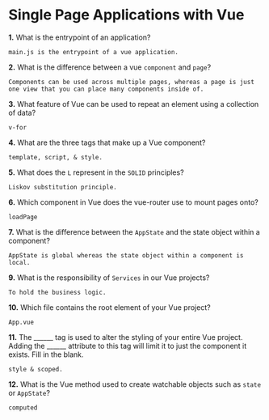 # Single Page Applications with Vue

**1.** What is the entrypoint of an application?
<!-- enter you answer in the space below -->
```
main.js is the entrypoint of a vue application.
```
**2.** What is the difference between a vue `component` and `page`?
<!-- enter you answer in the space below -->
```
Components can be used across multiple pages, whereas a page is just one view that you can place many components inside of.
```
**3.** What feature of Vue can be used to repeat an element using a collection of data?
<!-- enter you answer in the space below -->
```
v-for
```
**4.** What are the three tags that make up a Vue component?
<!-- enter you answer in the space below -->
```
template, script, & style.
```
**5.** What does the `L` represent in the `SOLID` principles?
<!-- enter you answer in the space below -->
```
Liskov substitution principle.
```
**6.** Which component in Vue does the vue-router use to mount pages onto?
<!-- enter you answer in the space below -->
```
loadPage
```
**7.** What is the difference between the `AppState` and the state object within a component?
<!-- enter you answer in the space below -->
```
AppState is global whereas the state object within a component is local.
```
**9.** What is the responsibility of `Services` in our Vue projects?
<!-- enter you answer in the space below -->
```
To hold the business logic.
```
**10.** Which file contains the root element of your Vue project?
<!-- enter you answer in the space below -->
```
App.vue
```
**11.** The ______ tag is used to alter the styling of your entire Vue project.  Adding the ______ attribute to this tag will limit it to just the component it exists.  Fill in the blank.
<!-- enter you answer in the space below -->
```
style & scoped.
```
**12.** What is the Vue method used to create watchable objects such as `state` or `AppState`?
<!-- enter you answer in the space below -->
```
computed
```